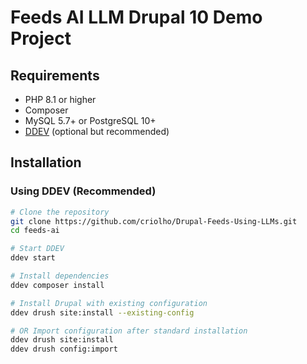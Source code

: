 # Feeds AI LLM Drupal 10 Demo Project

## Requirements
- PHP 8.1 or higher
- Composer
- MySQL 5.7+ or PostgreSQL 10+
- [DDEV](https://ddev.readthedocs.io/) (optional but recommended)

## Installation

### Using DDEV (Recommended)
```bash
# Clone the repository
git clone https://github.com/criolho/Drupal-Feeds-Using-LLMs.git
cd feeds-ai

# Start DDEV
ddev start

# Install dependencies
ddev composer install

# Install Drupal with existing configuration
ddev drush site:install --existing-config

# OR Import configuration after standard installation
ddev drush site:install
ddev drush config:import
